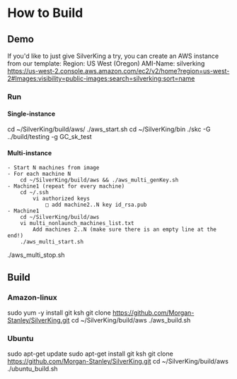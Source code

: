 # How to Build
## Demo
If you'd like to just give SilverKing a try, you can create an AWS instance from our template:
Region: US West (Oregon)
AMI-Name: silverking
https://us-west-2.console.aws.amazon.com/ec2/v2/home?region=us-west-2#Images:visibility=public-images;search=silverking;sort=name
### Run
#### Single-instance
cd ~/SilverKing/build/aws/
./aws_start.sh
cd ~/SilverKing/bin
./skc -G ../build/testing -g GC_sk_test

#### Multi-instance
	- Start N machines from image
	- For each machine N
		cd ~/SilverKing/build/aws && ./aws_multi_genKey.sh
	- Machine1 (repeat for every machine)
		cd ~/.ssh
			vi authorized keys
				□ add machine2..N key id_rsa.pub
	- Machine1
		cd ~/SilverKing/build/aws
		vi multi_nonlaunch_machines_list.txt
			Add machines 2..N (make sure there is an empty line at the end!)
		./aws_multi_start.sh
./aws_multi_stop.sh


## Build
### Amazon-linux
sudo yum -y install git ksh
git clone https://github.com/Morgan-Stanley/SilverKing.git
cd ~/SilverKing/build/aws
./aws_build.sh

### Ubuntu
sudo apt-get update
sudo apt-get install git ksh
git clone https://github.com/Morgan-Stanley/SilverKing.git
cd ~/SilverKing/build/aws
./ubuntu_build.sh
